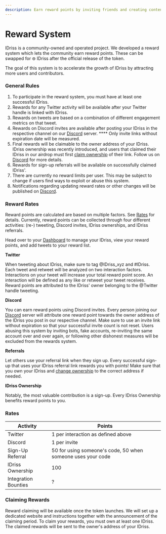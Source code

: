 ```yaml
---
description: Earn reward points by inviting friends and creating content
---
```


# Reward System

IDriss is a community-owned and operated project. We developed a reward system which lets the community earn reward points. These can be swapped for ⊜ IDriss after the official release of the token.&#x20;

The goal of this system is to accelerate the growth of IDriss by attracting more users and contributors.

### **General Rules**

1. To participate in the reward system, you must have at least one successful IDriss.
2. Rewards for any Twitter activity will be available after your Twitter handle is linked with IDriss.
3. Rewards on tweets are based on a combination of different engagement metrics on that tweet.
4. Rewards on Discord invites are available after posting your IDriss in the respective channel on our [Discord](https://discord.gg/RJhJKamjw5) server. **** Only invite links without expiration date will be measured.
5. Final rewards will be claimable to the owner address of your IDriss. IDriss ownership was recently introduced, and users that claimed their IDriss in our airdrop must first [claim ownership](https://www.idriss.xyz/dashboard) of their link. Follow us on [Discord](https://discord.gg/RJhJKamjw5) for more details.
6. Rewards for sign-up referrals will be available on successfully claimed IDriss'.
7. There are currently no reward limits per user. This may be subject to change if users find ways to exploit or abuse this system.
8. Notifications regarding updating reward rates or other changes will be published on [Discord](https://discord.gg/RJhJKamjw5).

### Reward Rates

Reward points are calculated are based on multiple factors. See [Rates](reward-system.md#rates) for details. Currently, reward points can be collected through four different activities: (re-) tweeting, Discord invites, IDriss ownerships, and IDriss referrals.

Head over to your [Dashboard](https://www.idriss.xyz/dashboard) to manage your IDriss, view your reward points, and add tweets to your reward list.

**Twitter**

When tweeting about IDriss, make sure to tag @IDriss\_xyz and #IDriss. Each tweet and retweet will be analyzed on two interaction factors. Interactions on your tweet will increase your total reward point score. An interaction will be defined as any like or retweet your tweet receives. Reward points are attributed to the IDriss' owner belonging to the @Twitter handle tweeting.

**Discord**

You can earn reward points using Discord invites. Every person joining our [Discord](https://discord.gg/RJhJKamjw5) server will attribute one reward point towards the owner address of the IDriss you post in our respective channel. Make sure to use an invite link without expiration so that your successful invite count is not reset. Users abusing this system by inviting bots, fake accounts, re-inviting the same account over and over again, or following other dishonest measures will be excluded from the rewards system.

**Referrals**

Let others use your referral link when they sign up. Every successful sign-up that uses your IDriss referral link rewards you with points! Make sure that you own your IDriss and [change ownership](https://www.idriss.xyz/dashboard) to the correct address if needed.

**IDriss Ownership**

Notably, the most valuable contribution is a sign-up. Every IDriss Ownership benefits reward points to you.

### **Rates**

| Activity             | Points                                                      |
| -------------------- | ----------------------------------------------------------- |
| Twitter              | 1 per interaction as defined above                          |
| Discord              | 1 per invite                                                |
| Sign-Up Referral     | 50 for using someone's code, 50 when someone uses your code |
| IDriss Ownership     | 100                                                         |
| Integration Bounties | ?                                                           |

### **Claiming Rewards**

Reward claiming will be available once the token launches. We will set up a dedicated website and instructions together with the announcement of the claiming period. To claim your rewards, you must own at least one IDriss. The claimed rewards will be sent to the owner's address of your IDriss.
